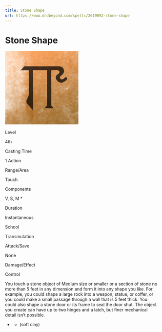 ```yaml
---
title: Stone Shape
url: https://www.dndbeyond.com/spells/2619092-stone-shape
---
```


# Stone Shape

![Stone Shape](stone-shape.png)

Level

4th

Casting Time

1 Action

Range/Area

Touch

Components

V, S, M *

Duration

Instantaneous

School

Transmutation

Attack/Save

None

Damage/Effect

Control

You touch a stone object of Medium size or smaller or a section of stone no more than 5 feet in any dimension and form it into any shape you like. For example, you could shape a large rock into a weapon, statue, or coffer, or you could make a small passage through a wall that is 5 feet thick. You could also shape a stone door or its frame to seal the door shut. The object you create can have up to two hinges and a latch, but finer mechanical detail isn’t possible.

* - (soft clay)